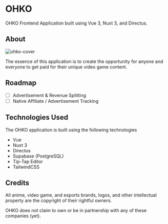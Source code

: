 # OHKO

OHKO Frontend Application built using Vue 3, Nuxt 3, and Directus.

## About

![ohko-cover](https://github.com/thomasjvu/ohko/assets/49382745/f18924e0-27d7-4c79-8342-a0d64d6c6b85)

The essence of this application is to create the opportunity for anyone and everyone to get paid for their unique video game content.

## Roadmap

- [ ] Advertisement & Revenue Splitting
- [ ] Native Affiliate / Advertisement Tracking

## Technologies Used
The OHKO application is built using the following technologies

- Vue
- Nuxt 3
- Directus
- Supabase (PostgreSQL)
- Tip-Tap Editor
- TailwindCSS

## Credits
All anime, video game, and esports brands, logos, and other intellectual property are the copyright of their rightful owners. 

OHKO does not claim to own or be in partnership with any of these companies (yet).
